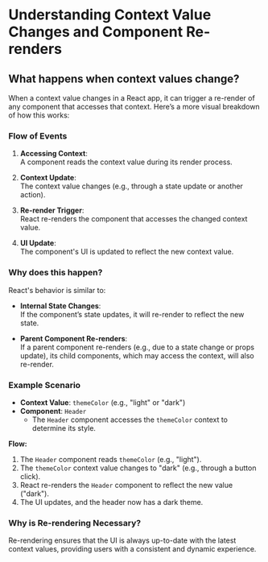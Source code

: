 # Understanding Context Value Changes and Component Re-renders

## What happens when context values change?

When a context value changes in a React app, it can trigger a re-render of any component that accesses that context. Here’s a more visual breakdown of how this works:

### **Flow of Events**
1. **Accessing Context**:  
   A component reads the context value during its render process.
   
2. **Context Update**:  
   The context value changes (e.g., through a state update or another action).

3. **Re-render Trigger**:  
   React re-renders the component that accesses the changed context value.

4. **UI Update**:  
   The component's UI is updated to reflect the new context value.

### **Why does this happen?**
React's behavior is similar to:
- **Internal State Changes**:  
   If the component’s state updates, it will re-render to reflect the new state.
   
- **Parent Component Re-renders**:  
   If a parent component re-renders (e.g., due to a state change or props update), its child components, which may access the context, will also re-render.

### **Example Scenario**
- **Context Value**: `themeColor` (e.g., "light" or "dark")
- **Component**: `Header`
  - The `Header` component accesses the `themeColor` context to determine its style.

**Flow:**
1. The `Header` component reads `themeColor` (e.g., "light").
2. The `themeColor` context value changes to "dark" (e.g., through a button click).
3. React re-renders the `Header` component to reflect the new value ("dark").
4. The UI updates, and the header now has a dark theme.

### **Why is Re-rendering Necessary?**
Re-rendering ensures that the UI is always up-to-date with the latest context values, providing users with a consistent and dynamic experience.
